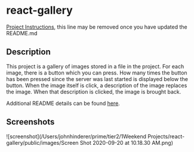 # react-gallery

[Project Instructions](./INSTRUCTIONS.md), this line may be removed once you have updated the README.md

## Description

This project is a gallery of images stored in a file in the project. For each image, there is a button which you can press. How many times the button has been pressed since the server was last started is displayed below the button. When the image itself is click, a description of the image replaces the image. When that description is clicked, the image is brought back.

Additional README details can be found [here](https://github.com/PrimeAcademy/readme-template/blob/master/README.md).

## Screenshots

![screenshot](/Users/johnhinderer/prime/tier2/1Weekend Projects/react-gallery/public/images/Screen Shot 2020-09-20 at 10.18.30 AM.png)